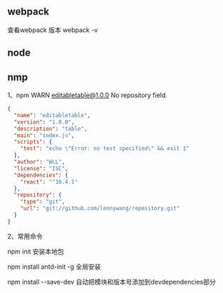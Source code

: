 ## webpack

查看webpack 版本           webpack -v



## node



## nmp

1、npm WARN editabletable@1.0.0 No repository field.

```json
{
  "name": "editabletable",
  "version": "1.0.0",
  "description": "table",
  "main": "index.js",
  "scripts": {
    "test": "echo \"Error: no test specified\" && exit 1"
  },
  "author": "WLL",
  "license": "ISC",
  "dependencies": {
    "react": "^16.4.1"
  },
  "repository": {
    "type": "git",
    "url": "git://github.com/lennywang/repository.git"
  }
}
```

2、常用命令

npm init 						安装本地包

npm install antd-init -g			全局安装

npm install --save-dev			自动把模块和版本号添加到devdependencies部分





 

